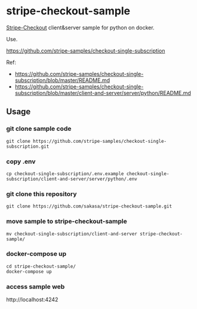 # stripe-checkout-sample
[Stripe-Checkout](https://stripe.com/docs/payments/checkout) client&server sample for python on docker.

Use.

https://github.com/stripe-samples/checkout-single-subscription

Ref:
- https://github.com/stripe-samples/checkout-single-subscription/blob/master/README.md
- https://github.com/stripe-samples/checkout-single-subscription/blob/master/client-and-server/server/python/README.md


## Usage

### git clone sample code
```
git clone https://github.com/stripe-samples/checkout-single-subscription.git
```

### copy .env
```
cp checkout-single-subscription/.env.example checkout-single-subscription/client-and-server/server/python/.env
```

### git clone this repository
```
git clone https://github.com/sakasa/stripe-checkout-sample.git
```

### move sample to stripe-checkout-sample
```
mv checkout-single-subscription/client-and-server stripe-checkout-sample/
```

### docker-compose up
```
cd stripe-checkout-sample/
docker-compose up
```

### access sample web
http://localhost:4242

